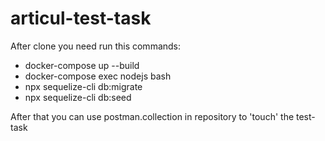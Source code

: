 # articul-test-task 
After clone you need run this commands:
- docker-compose up --build
- docker-compose exec nodejs bash
- npx sequelize-cli db:migrate
- npx sequelize-cli db:seed

After that you can use postman.collection in repository to 'touch' the test-task
